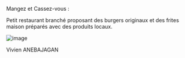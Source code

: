 Mangez et Cassez-vous :

Petit restaurant branché proposant des burgers originaux et des frites maison préparés avec des produits locaux.

![image](https://user-images.githubusercontent.com/92915052/198046167-be452c3e-a221-4b65-aad9-c8aff95af16c.png)


Vivien ANEBAJAGAN
